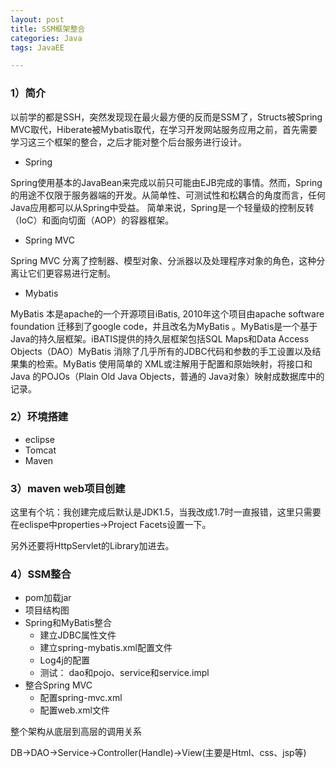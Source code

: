 ```yaml
---
layout: post
title: SSM框架整合
categories: Java
tags: JavaEE

---
```


### 1）简介 ###

以前学的都是SSH，突然发现现在最火最方便的反而是SSM了，Structs被Spring MVC取代，Hiberate被Mybatis取代，在学习开发网站服务应用之前，首先需要学习这三个框架的整合，之后才能对整个后台服务进行设计。

- Spring

Spring使用基本的JavaBean来完成以前只可能由EJB完成的事情。然而，Spring的用途不仅限于服务器端的开发。从简单性、可测试性和松耦合的角度而言，任何Java应用都可以从Spring中受益。 简单来说，Spring是一个轻量级的控制反转（IoC）和面向切面（AOP）的容器框架。

- Spring MVC

Spring MVC 分离了控制器、模型对象、分派器以及处理程序对象的角色，这种分离让它们更容易进行定制。

- Mybatis

MyBatis 本是apache的一个开源项目iBatis, 2010年这个项目由apache software foundation 迁移到了google code，并且改名为MyBatis 。MyBatis是一个基于Java的持久层框架。iBATIS提供的持久层框架包括SQL Maps和Data Access Objects（DAO）MyBatis 消除了几乎所有的JDBC代码和参数的手工设置以及结果集的检索。MyBatis 使用简单的 XML或注解用于配置和原始映射，将接口和 Java 的POJOs（Plain Old Java Objects，普通的 Java对象）映射成数据库中的记录。

### 2）环境搭建 ###

- eclipse 
- Tomcat
- Maven

### 3）maven web项目创建 ###

这里有个坑：我创建完成后默认是JDK1.5，当我改成1.7时一直报错，这里只需要在eclispe中properties->Project Facets设置一下。

另外还要将HttpServlet的Library加进去。

### 4）SSM整合 ###

- pom加载jar
- 项目结构图
- Spring和MyBatis整合
	- 建立JDBC属性文件
	- 建立spring-mybatis.xml配置文件
	- Log4j的配置
	- 测试： dao和pojo、service和service.impl
- 整合Spring MVC
	- 配置spring-mvc.xml
	- 配置web.xml文件

整个架构从底层到高层的调用关系

DB->DAO->Service->Controller(Handle)->View(主要是Html、css、jsp等)





